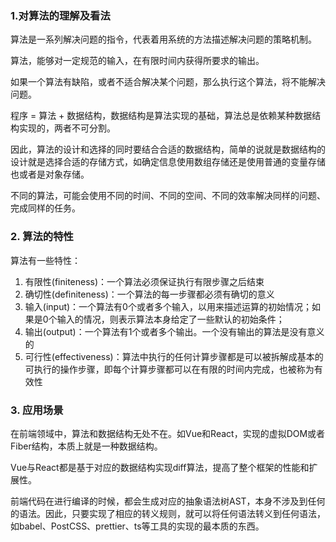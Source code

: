 ### 1.对算法的理解及看法

算法是一系列解决问题的指令，代表着用系统的方法描述解决问题的策略机制。

算法，能够对一定规范的输入，在有限时间内获得所要求的输出。

如果一个算法有缺陷，或者不适合解决某个问题，那么执行这个算法，将不能解决问题。

程序 = 算法 + 数据结构，数据结构是算法实现的基础，算法总是依赖某种数据结构实现的，两者不可分割。

因此，算法的设计和选择的同时要结合合适的数据结构，简单的说就是数据结构的设计就是选择合适的存储方式，如确定信息使用数组存储还是使用普通的变量存储也或者是对象存储。

不同的算法，可能会使用不同的时间、不同的空间、不同的效率解决同样的问题、完成同样的任务。

### 2. 算法的特性

算法有一些特性：

1. 有限性(finiteness)：一个算法必须保证执行有限步骤之后结束
2. 确切性(definiteness)：一个算法的每一步骤都必须有确切的意义
3. 输入(input)：一个算法有0个或者多个输入，以用来描述运算的初始情况；如果是0个输入的情况，则表示算法本身给定了一些默认的初始条件；
4. 输出(output)：一个算法有1个或者多个输出。一个没有输出的算法是没有意义的
5. 可行性(effectiveness)：算法中执行的任何计算步骤都是可以被拆解成基本的可执行的操作步骤，即每个计算步骤都可以在有限的时间内完成，也被称为有效性

### 3. 应用场景

在前端领域中，算法和数据结构无处不在。如Vue和React，实现的虚拟DOM或者Fiber结构，本质上就是一种数据结构。

Vue与React都是基于对应的数据结构实现diff算法，提高了整个框架的性能和扩展性。

前端代码在进行编译的时候，都会生成对应的抽象语法树AST，本身不涉及到任何的语法。因此，只要实现了相应的转义规则，就可以将任何语法转义到任何语法，如babel、PostCSS、prettier、ts等工具的实现的最本质的东西。

